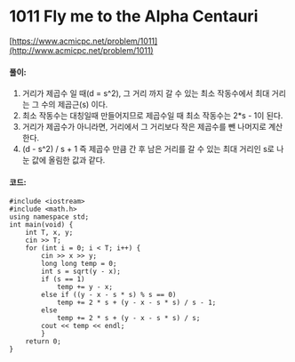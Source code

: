 # 1011 Fly me to the Alpha Centauri

[https://www.acmicpc.net/problem/1011](http://www.acmicpc.net/problem/1011)

#### **풀이:**
1. 거리가 제곱수 일 때(d = s^2), 그 거리 까지 갈 수 있는 최소 작동수에서 최대 거리는 그 수의 제곱근(s) 이다.
2. 최소 작동수는 대칭일때 만들어지므로 제곱수일 때 최소 작동수는 2*s - 1이 된다.
3. 거리가 제곱수가 아니라면, 거리에서 그 거리보다 작은 제곱수를 뺀 나머지로 계산한다.
4. (d - s^2) / s + 1 즉 제곱수 만큼 간 후 남은 거리를 갈 수 있는 최대 거리인 s로 나눈 값에 올림한 값과 같다.

#### **코드:**

```
#include <iostream>
#include <math.h>
using namespace std;
int main(void) {
	int T, x, y;
	cin >> T;
	for (int i = 0; i < T; i++) {
		cin >> x >> y;
		long long temp = 0;
		int s = sqrt(y - x);
		if (s == 1)
			temp += y - x;
		else if ((y - x - s * s) % s == 0)
			temp += 2 * s + (y - x - s * s) / s - 1;
		else
			temp += 2 * s + (y - x - s * s) / s;
		cout << temp << endl;
		}
	return 0;
}
```
